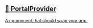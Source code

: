 ## [📄️<!-- --> <!-- -->PortalProvider](/react-native-teleport/pr-preview/pr-22/docs/api/components/portal-provider.md)

[A component that should wrap your app.](/react-native-teleport/pr-preview/pr-22/docs/api/components/portal-provider.md)
